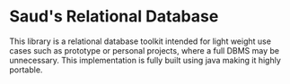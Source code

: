 # Saud's Relational Database
This library is a relational database toolkit intended for light weight use cases such as prototype or personal projects, where a full DBMS may be unnecessary. This implementation is fully built using java making it highly portable.
